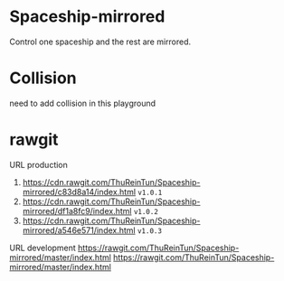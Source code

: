 # Spaceship-mirrored
Control one spaceship and the rest are mirrored.

# Collision
need to add collision in this playground

# rawgit
URL production
1) https://cdn.rawgit.com/ThuReinTun/Spaceship-mirrored/c83d8a14/index.html `v1.0.1`
2) https://cdn.rawgit.com/ThuReinTun/Spaceship-mirrored/df1a8fc9/index.html `v1.0.2`
3) https://cdn.rawgit.com/ThuReinTun/Spaceship-mirrored/a546e571/index.html `v1.0.3`

URL development
https://rawgit.com/ThuReinTun/Spaceship-mirrored/master/index.html
https://rawgit.com/ThuReinTun/Spaceship-mirrored/master/index.html

